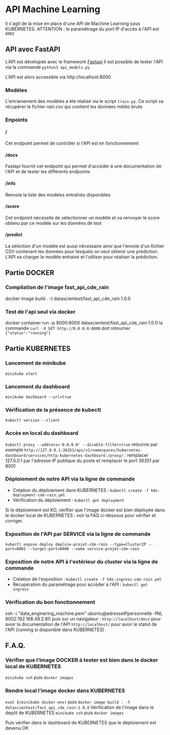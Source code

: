 # API Machine Learning

Il s'agit de la mise en place d'une API de Machine Learning sous KUBERNETES.
ATTENTION : le paramétrage du port IP d'accès à l'API est `8002`

## API avec FastAPI

L'API est dévelopée avec le framework [Fastapi](https://fastapi.tiangolo.com/)
Il est possible de tester l'API via la commande `python3 api_models.py`

L'API est alors accessible via http://localhost:8000

### Modèles

L'entrainement des modèles a été réalisé via le script `train.py`.
Ce script va récupérer le fichier *rain.csv* qui contient les données météo brute

### Enpoints

#### /
Cet endpoint permet de contrôler si l'API est en fonctionnement
#### /docs
Fastapi fournit cet endpoint qui permet d'accèder à une documentation de l'API et de tester les différents endpoints
#### /info
Renvoie la liste des modèles entraînés disponibles
#### /score
Cet endpoint nécessite de sélectionner un modèle et va renvoyer le score obtenu par ce modèle sur les données de test
#### /predict
La sélection d'un modèle est aussi nécessaire ainsi que l'envoie d'un fichier CSV contenant les données pour lesquels on veut obtenir une prédiction.
L'API va charger le modèle entrainé et l'utiliser pour réaliser la prédiction.

## Partie DOCKER

### Compilation de l'image fast_api_cde_rain 
docker image build . -t datascientest/fast_api_cde_rain:1.0.0

### Test de l'api seul via docker
docker container run -p 8000:8000 datascientest/fast_api_cde_rain:1.0.0
la commande `curl -X GET http://0.0.0.0:8000` doit retourner `{"status":"running"}` 

## Partie KUBERNETES

### Lancement de minikube
`minikube start`

### Lancement du dashboard
`minikube dashboard --url=true`

### Vérification de la présence de kubectl
`kubectl version --client`

### Accès en local du dashboard
`kubectl proxy --address='0.0.0.0' --disable-filter=true`
retourne par exemple `http://127.0.0.1:36351/api/v1/namespaces/kubernetes-dashboard/services/http:kubernetes-dashboard:/proxy/` : remplacer 127.0.0.1 par l'adresse IP publique du poste et remplacer le port 36351 par 8001

### Déploiement de notre API via la ligne de commande

* Création du déploiement dans KUBERNETES : `kubectl create -f k8s-deployment-cde-rain.yml`
* Vérification du déploiement : `kubectl get deployment`

Si le déploiement est KO, vérifier que l'image docker est bien déployée dans le docker local de KUBERNETES : voir la FAQ ci-dessous pour vérifier et corriger.

### Exposition de l'API par SERVICE via la ligne de commande

`kubectl expose deploy deploie-projet-cde-rain --type=ClusterIP --port=8002 --target-port=8000 --name service-projet-cde-rain`

### Exposition de notre API à l'extérieur du cluster via la ligne de commande

* Création de l'exposition : `kubectl create -f k8s-ingress-cde-rain.yml`
* Récupération du paramétrage pour accèder à l'API : `kubectl get ingress`

### Vérification du bon fonctionnement

ssh -i "data_enginering_machine.pem" ubuntu@adresseIPpersonnelle -fNL 8002:192.168.49.2:80
puis sur un navigateur :
`http://localhost/docs` pour avoir la documentation de l'API
`http://localhost/` pour avoir le statut de l'API (running si disponible dans KUBERNETES)

## F.A.Q.

### Vérifier que l'image DOCKER à tester est bien dans le docker local de KUBERNETES
`minikube ssh` puis `docker images`

### Rendre local l'image docker dans KUBERNETES
`eval $(minikube docker-env)`
puis
`docker image build . -t datascientest/fast_api_cde_rain:1.0.0`
Vérification de l'image dans le depôt de KUBERNETES 
`minikube ssh` puis `docker images`

Puis vérifier dans le dashboard de KUBERNETES que le déploiement est devenu OK


